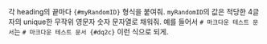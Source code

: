 각 heading의 끝마다 `{#myRandomID}` 형식을 붙여줘. `myRandomID`의 값은 적당한 4글자의 unique한 무작위 영문자 숫자 문자열로 채워줘. 예를 들어서 `# 마크다운 테스트 문서`는 `# 마크다운 테스트 문서 {#dq2c}` 이런 식으로 되게.